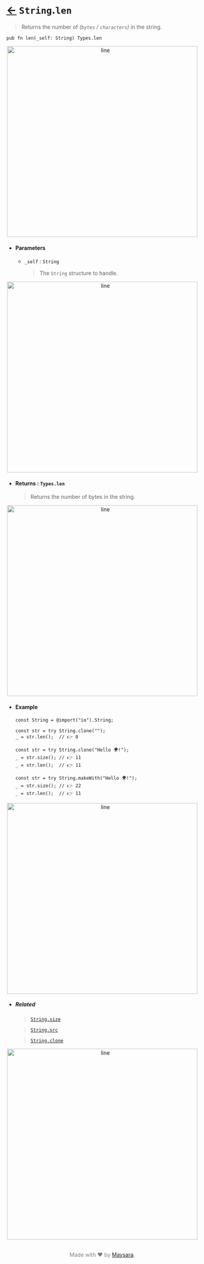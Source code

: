 # [←](../String.md) `String`.`len`

> Returns the number of _(`bytes` / `characters`)_ in the string.

```zig
pub fn len(_self: String) Types.len
```


<div align="center">
<img src="https://super-zig.github.io/io/_dist/img/md/line.png" alt="line" style="width:500px;"/>
</div>

- #### Parameters

    - `_self` : `String`

        > The `String` structure to handle.


<div align="center">
<img src="https://super-zig.github.io/io/_dist/img/md/line.png" alt="line" style="width:500px;"/>
</div>

- #### Returns : `Types.len`

    > Returns the number of bytes in the string.

<div align="center">
<img src="https://super-zig.github.io/io/_dist/img/md/line.png" alt="line" style="width:500px;"/>
</div>

- #### Example

    ```zig
    const String = @import("io").String;
    ```

    ```zig
    const str = try String.clone("");
    _ = str.len();  // 👉 0
    ```

    ```zig
    const str = try String.clone("Hello 🌍!");
    _ = str.size(); // 👉 11
    _ = str.len();  // 👉 11
    ```

    ```zig
    const str = try String.makeWith("Hello 🌍!");
    _ = str.size(); // 👉 22
    _ = str.len();  // 👉 11
    ```

<div align="center">
<img src="https://super-zig.github.io/io/_dist/img/md/line.png" alt="line" style="width:500px;"/>
</div>

- ##### Related

  > [`String.size`](./size.md)

  > [`String.src`](./src.md)

  > [`String.clone`](./clone.md)

<div align="center">
<img src="https://super-zig.github.io/io/_dist/img/md/line.png" alt="line" style="width:500px;"/>
</div>

<p align="center" style="color:grey;"><br />Made with ❤️ by <a href="http://github.com/maysara-elshewehy" target="blank">Maysara</a>.</p>